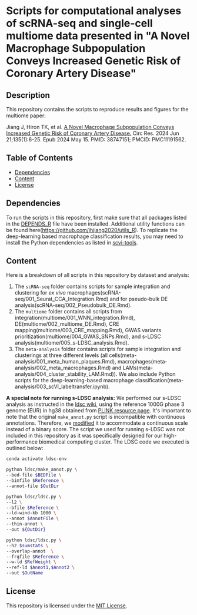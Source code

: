 # Scripts for computational analyses of scRNA-seq and single-cell multiome data presented in "A Novel Macrophage Subpopulation Conveys Increased Genetic Risk of Coronary Artery Disease"

## Description

This repository contains the scripts to reproduce results and figures for the multiome paper:

Jiang J, Hiron TK, et al. [A Novel Macrophage Subpopulation Conveys Increased Genetic Risk of Coronary Artery Disease.](https://www.ahajournals.org/doi/10.1161/CIRCRESAHA.123.324172) Circ Res. 2024 Jun 21;135(1):6-25. Epub 2024 May 15. PMID: 38747151; PMCID: PMC11191562.

## Table of Contents

- [Dependencies](#dependencies)
- [Content](#content)
- [License](#license)

## Dependencies
To run the scripts in this repository, first make sure that all packages listed in the [DEPENDS_R](DEPENDS_R.txt) file have been installed. 
Additional utility functions can be found here(https://github.com/jhjiang2020/utils_R).
To replicate the deep-learning based macrophage classification results, you may need to install the Python dependencies as listed in [scvi-tools](https://github.com/scverse/scvi-tools).

## Content
Here is a breakdown of all scripts in this repository by dataset and analysis:
1. The `scRNA-seq` folder contains scripts for sample integration and clustering for *ex vivo* macrophages(scRNA-seq/001_Seurat_CCA_Integration.Rmd) and for pseudo-bulk DE analysis(scRNA-seq/002_Pseudobulk_DE.Rmd).
2. The `multiome` folder contains all scripts from integration(multiome/001_WNN_integration.Rmd), DE(multiome/002_multiome_DE.Rmd), CRE mapping(multiome/003_CRE_mapping.Rmd), GWAS variants prioritization(multiome/004_GWAS_SNPs.Rmd), and s-LDSC analysis(multiome/005_s-LDSC_analysis.Rmd).
3. The `meta-analysis` folder contains scripts for sample integration and clusterings at three different levels (all cells(meta-analysis/001_meta_human_plaques.Rmd), macrophages(meta-analysis/002_meta_macrophages.Rmd) and LAMs(meta-analysis/004_cluster_stability_LAM.Rmd)). We also include Python scripts for the deep-learning-based macrophage classification(meta-analysis/003_scVI_labeltransfer.ipynb).

**A special note for running s-LDSC analysis:**
We performed our s-LDSC analysis as instructed in the [ldsc wiki](https://github.com/bulik/ldsc/wiki), using the reference 1000G phase 3 genome (EUR) in hg38 obtained from [PLINK resource page](https://www.cog-genomics.org/plink/2.0/resources). It's important to note that the original `make_annot.py` script is incompatible with continuous annotations. Therefore, we [modified](https://github.com/jhjiang2020/ldsc/blob/master/make_annot.py) it to accommodate a continuous scale instead of a binary score. The script we used for running s-LDSC was not included in this repository as it was specifically designed for our high-performance biomedical computing cluster. The LDSC code we executed is outlined below:
```bash
conda activate ldsc-env

python ldsc/make_annot.py \
--bed-file $BEDFile \
--bimfile $Reference \
--annot-file $OutDir

python ldsc/ldsc.py \
--l2 \
--bfile $Reference \
--ld-wind-kb 1000 \
--annot $AnnotFile \
--thin-annot \
--out ${OutDir}

python ldsc/ldsc.py \
--h2 $sumstats \
--overlap-annot  \
--frqfile $Reference \
--w-ld $RefWeight \
--ref-ld $Annot1,$Annot2 \
--out $OutName
```


## License

This repository is licensed under the [MIT License](LICENSE).

